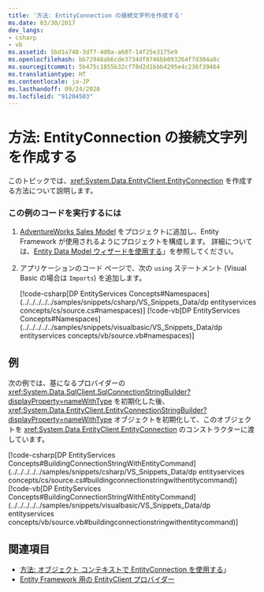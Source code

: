 ```yaml
---
title: '方法: EntityConnection の接続文字列を作成する'
ms.date: 03/30/2017
dev_langs:
- csharp
- vb
ms.assetid: 5bd1a748-3df7-4d0a-a607-14f25e3175e9
ms.openlocfilehash: bb72948ab6cde3734df8746bb093264f7d304a8c
ms.sourcegitcommit: 5b475c1855b32cf78d2d1bbb4295e4c236f39464
ms.translationtype: HT
ms.contentlocale: ja-JP
ms.lasthandoff: 09/24/2020
ms.locfileid: "91204503"
---
```

# <a name="how-to-build-an-entityconnection-connection-string"></a>方法: EntityConnection の接続文字列を作成する

このトピックでは、<xref:System.Data.EntityClient.EntityConnection> を作成する方法について説明します。  
  
### <a name="to-run-the-code-in-this-example"></a>この例のコードを実行するには  
  
1. [AdventureWorks Sales Model](https://github.com/Microsoft/sql-server-samples/releases/tag/adventureworks) をプロジェクトに追加し、Entity Framework が使用されるようにプロジェクトを構成します。 詳細については、[Entity Data Model ウィザードを使用する](/previous-versions/dotnet/netframework-4.0/bb738677(v=vs.100))」を参照してください。  
  
2. アプリケーションのコード ページで、次の `using` ステートメント (Visual Basic の場合は `Imports`) を追加します。  
  
     [!code-csharp[DP EntityServices Concepts#Namespaces](../../../../../samples/snippets/csharp/VS_Snippets_Data/dp entityservices concepts/cs/source.cs#namespaces)]
     [!code-vb[DP EntityServices Concepts#Namespaces](../../../../../samples/snippets/visualbasic/VS_Snippets_Data/dp entityservices concepts/vb/source.vb#namespaces)]  
  
## <a name="example"></a>例  

 次の例では、基になるプロバイダーの <xref:System.Data.SqlClient.SqlConnectionStringBuilder?displayProperty=nameWithType> を初期化した後、<xref:System.Data.EntityClient.EntityConnectionStringBuilder?displayProperty=nameWithType> オブジェクトを初期化して、このオブジェクトを <xref:System.Data.EntityClient.EntityConnection> のコンストラクターに渡しています。  
  
 [!code-csharp[DP EntityServices Concepts#BuildingConnectionStringWithEntityCommand](../../../../../samples/snippets/csharp/VS_Snippets_Data/dp entityservices concepts/cs/source.cs#buildingconnectionstringwithentitycommand)]
 [!code-vb[DP EntityServices Concepts#BuildingConnectionStringWithEntityCommand](../../../../../samples/snippets/visualbasic/VS_Snippets_Data/dp entityservices concepts/vb/source.vb#buildingconnectionstringwithentitycommand)]  
  
## <a name="see-also"></a>関連項目

- [方法: オブジェクト コンテキストで EntityConnection を使用する](/previous-versions/dotnet/netframework-4.0/bb738461(v=vs.100))」
- [Entity Framework 用の EntityClient プロバイダー](entityclient-provider-for-the-entity-framework.md)
